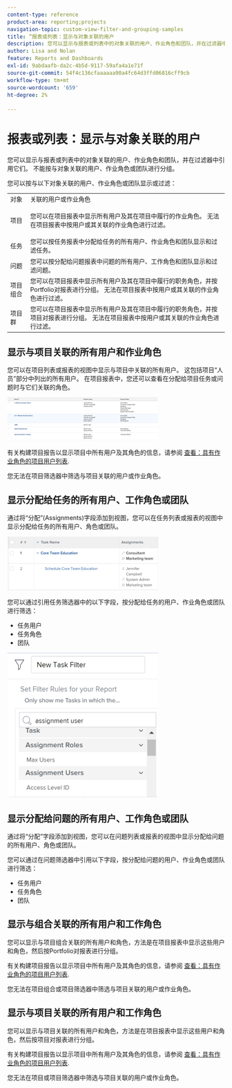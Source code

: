 ```yaml
---
content-type: reference
product-area: reporting;projects
navigation-topic: custom-view-filter-and-grouping-samples
title: “报表或列表：显示与对象关联的用户
description: 您可以显示与报表或列表中的对象关联的用户、作业角色和团队，并在过滤器中引用它们。 不能按与对象关联的用户、作业角色或团队进行分组。
author: Lisa and Nolan
feature: Reports and Dashboards
exl-id: 9abdaafb-da2c-4b5d-9117-59afa4a1e71f
source-git-commit: 54f4c136cfaaaaaa90a4fc64d3ffd06816cff9cb
workflow-type: tm+mt
source-wordcount: '659'
ht-degree: 2%

---
```


# 报表或列表：显示与对象关联的用户

您可以显示与报表或列表中的对象关联的用户、作业角色和团队，并在过滤器中引用它们。 不能按与对象关联的用户、作业角色或团队进行分组。

您可以按与以下对象关联的用户、作业角色或团队显示或过滤：

<table style="table-layout:auto"> 
 <col> 
 <col> 
 <tbody> 
  <tr> 
   <td role="rowheader">对象</td> 
   <td>关联的用户或作业角色</td> 
  </tr> 
  <tr> 
   <td role="rowheader">项目</td> 
   <td> <p>您可以在项目报表中显示所有用户及其在项目中履行的作业角色。 无法在项目报表中按用户或其关联的作业角色进行过滤。 </p> </td> 
  </tr> 
  <tr> 
   <td role="rowheader">任务</td> 
   <td>您可以按任务报表中分配给任务的所有用户、作业角色和团队显示和过滤任务。</td> 
  </tr> 
  <tr> 
   <td role="rowheader">问题</td> 
   <td>您可以按分配给问题报表中问题的所有用户、工作角色和团队显示和过滤问题。</td> 
  </tr> 
  <tr> 
   <td role="rowheader">项目组合</td> 
   <td>您可以在项目报表中显示所有用户及其在项目中履行的职务角色，并按Portfolio对报表进行分组。 无法在项目报表中按用户或其关联的作业角色进行过滤。</td> 
  </tr> 
  <tr> 
   <td role="rowheader">项目群</td> 
   <td>您可以在项目报表中显示所有用户及其在项目中履行的职务角色，并按项目对报表进行分组。 无法在项目报表中按用户或其关联的作业角色进行过滤。</td> 
  </tr> 
 </tbody> 
</table>

## 显示与项目关联的所有用户和作业角色

您可以在项目列表或报表的视图中显示与项目中关联的所有用户。 这包括项目“人员”部分中列出的所有用户。 在项目报表中，您还可以查看在分配给项目任务或问题时与它们关联的角色。

![](assets/project-with-user-and-role-information-report-350x100.png)

有关构建项目报告以显示项目中所有用户及其角色的信息，请参阅 [查看：具有作业角色的项目用户列表](../../../reports-and-dashboards/reports/custom-view-filter-grouping-samples/view-project-user-list.md).

您无法在项目筛选器中筛选与项目关联的用户或作业角色。

## 显示分配给任务的所有用户、工作角色或团队

通过将“分配”(Assignments)字段添加到视图，您可以在任务列表或报表的视图中显示分配给任务的所有用户、角色或团队。

![](assets/assignments-field-task-view-350x124.png)

您可以通过引用任务筛选器中的以下字段，按分配给任务的用户、作业角色或团队进行筛选：

* 任务用户
* 任务角色
* 团队

![](assets/assignment-users-roles-task-filter-350x334.png)

## 显示分配给问题的所有用户、工作角色或团队

通过将“分配”字段添加到视图，您可以在问题列表或报表的视图中显示分配给问题的所有用户、角色或团队。

您可以通过在问题筛选器中引用以下字段，按分配给问题的用户、作业角色或团队进行筛选：

* 任务用户
* 任务角色
* 团队

## 显示与组合关联的所有用户和工作角色

您可以显示与项目组合关联的所有用户和角色，方法是在项目报表中显示这些用户和角色，然后按Portfolio对报表进行分组。

有关构建项目报告以显示项目中所有用户及其角色的信息，请参阅 [查看：具有作业角色的项目用户列表](../../../reports-and-dashboards/reports/custom-view-filter-grouping-samples/view-project-user-list.md).

您无法在项目组合或项目筛选器中筛选与项目关联的用户或作业角色。

## 显示与项目关联的所有用户和工作角色

您可以显示与项目关联的所有用户和角色，方法是在项目报表中显示这些用户和角色，然后按项目对报表进行分组。

有关构建项目报告以显示项目中所有用户及其角色的信息，请参阅 [查看：具有作业角色的项目用户列表](../../../reports-and-dashboards/reports/custom-view-filter-grouping-samples/view-project-user-list.md).

您无法在项目或项目筛选器中筛选与项目关联的用户或作业角色。
